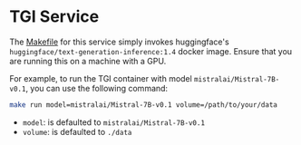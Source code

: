 # TGI Service

The [Makefile](./Makefile) for this service simply invokes
huggingface's `huggingface/text-generation-inference:1.4`
docker image. Ensure that you are running this on a machine with a GPU.

For example, to run the TGI container with model `mistralai/Mistral-7B-v0.1`, you can
use the following command:

```bash
make run model=mistralai/Mistral-7B-v0.1 volume=/path/to/your/data
```

* `model`: is defaulted to `mistralai/Mistral-7B-v0.1`
* `volume`: is defaulted to `./data`
